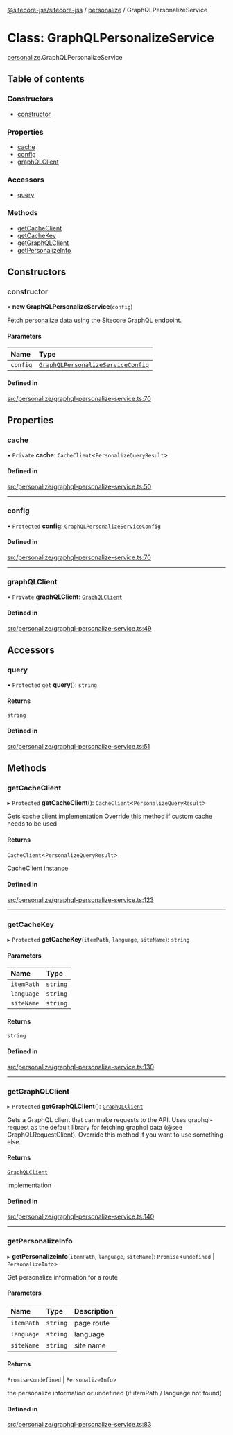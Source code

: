 [@sitecore-jss/sitecore-jss](../README.md) / [personalize](../modules/personalize.md) / GraphQLPersonalizeService

# Class: GraphQLPersonalizeService

[personalize](../modules/personalize.md).GraphQLPersonalizeService

## Table of contents

### Constructors

- [constructor](personalize.GraphQLPersonalizeService.md#constructor)

### Properties

- [cache](personalize.GraphQLPersonalizeService.md#cache)
- [config](personalize.GraphQLPersonalizeService.md#config)
- [graphQLClient](personalize.GraphQLPersonalizeService.md#graphqlclient)

### Accessors

- [query](personalize.GraphQLPersonalizeService.md#query)

### Methods

- [getCacheClient](personalize.GraphQLPersonalizeService.md#getcacheclient)
- [getCacheKey](personalize.GraphQLPersonalizeService.md#getcachekey)
- [getGraphQLClient](personalize.GraphQLPersonalizeService.md#getgraphqlclient)
- [getPersonalizeInfo](personalize.GraphQLPersonalizeService.md#getpersonalizeinfo)

## Constructors

### constructor

• **new GraphQLPersonalizeService**(`config`)

Fetch personalize data using the Sitecore GraphQL endpoint.

#### Parameters

| Name | Type |
| :------ | :------ |
| `config` | [`GraphQLPersonalizeServiceConfig`](../modules/personalize.md#graphqlpersonalizeserviceconfig) |

#### Defined in

[src/personalize/graphql-personalize-service.ts:70](https://github.com/Sitecore/jss/blob/8d9ffcc96/packages/sitecore-jss/src/personalize/graphql-personalize-service.ts#L70)

## Properties

### cache

• `Private` **cache**: `CacheClient`<`PersonalizeQueryResult`\>

#### Defined in

[src/personalize/graphql-personalize-service.ts:50](https://github.com/Sitecore/jss/blob/8d9ffcc96/packages/sitecore-jss/src/personalize/graphql-personalize-service.ts#L50)

___

### config

• `Protected` **config**: [`GraphQLPersonalizeServiceConfig`](../modules/personalize.md#graphqlpersonalizeserviceconfig)

#### Defined in

[src/personalize/graphql-personalize-service.ts:70](https://github.com/Sitecore/jss/blob/8d9ffcc96/packages/sitecore-jss/src/personalize/graphql-personalize-service.ts#L70)

___

### graphQLClient

• `Private` **graphQLClient**: [`GraphQLClient`](../interfaces/index.GraphQLClient.md)

#### Defined in

[src/personalize/graphql-personalize-service.ts:49](https://github.com/Sitecore/jss/blob/8d9ffcc96/packages/sitecore-jss/src/personalize/graphql-personalize-service.ts#L49)

## Accessors

### query

• `Protected` `get` **query**(): `string`

#### Returns

`string`

#### Defined in

[src/personalize/graphql-personalize-service.ts:51](https://github.com/Sitecore/jss/blob/8d9ffcc96/packages/sitecore-jss/src/personalize/graphql-personalize-service.ts#L51)

## Methods

### getCacheClient

▸ `Protected` **getCacheClient**(): `CacheClient`<`PersonalizeQueryResult`\>

Gets cache client implementation
Override this method if custom cache needs to be used

#### Returns

`CacheClient`<`PersonalizeQueryResult`\>

CacheClient instance

#### Defined in

[src/personalize/graphql-personalize-service.ts:123](https://github.com/Sitecore/jss/blob/8d9ffcc96/packages/sitecore-jss/src/personalize/graphql-personalize-service.ts#L123)

___

### getCacheKey

▸ `Protected` **getCacheKey**(`itemPath`, `language`, `siteName`): `string`

#### Parameters

| Name | Type |
| :------ | :------ |
| `itemPath` | `string` |
| `language` | `string` |
| `siteName` | `string` |

#### Returns

`string`

#### Defined in

[src/personalize/graphql-personalize-service.ts:130](https://github.com/Sitecore/jss/blob/8d9ffcc96/packages/sitecore-jss/src/personalize/graphql-personalize-service.ts#L130)

___

### getGraphQLClient

▸ `Protected` **getGraphQLClient**(): [`GraphQLClient`](../interfaces/index.GraphQLClient.md)

Gets a GraphQL client that can make requests to the API. Uses graphql-request as the default
library for fetching graphql data (@see GraphQLRequestClient). Override this method if you
want to use something else.

#### Returns

[`GraphQLClient`](../interfaces/index.GraphQLClient.md)

implementation

#### Defined in

[src/personalize/graphql-personalize-service.ts:140](https://github.com/Sitecore/jss/blob/8d9ffcc96/packages/sitecore-jss/src/personalize/graphql-personalize-service.ts#L140)

___

### getPersonalizeInfo

▸ **getPersonalizeInfo**(`itemPath`, `language`, `siteName`): `Promise`<`undefined` \| `PersonalizeInfo`\>

Get personalize information for a route

#### Parameters

| Name | Type | Description |
| :------ | :------ | :------ |
| `itemPath` | `string` | page route |
| `language` | `string` | language |
| `siteName` | `string` | site name |

#### Returns

`Promise`<`undefined` \| `PersonalizeInfo`\>

the personalize information or undefined (if itemPath / language not found)

#### Defined in

[src/personalize/graphql-personalize-service.ts:83](https://github.com/Sitecore/jss/blob/8d9ffcc96/packages/sitecore-jss/src/personalize/graphql-personalize-service.ts#L83)
